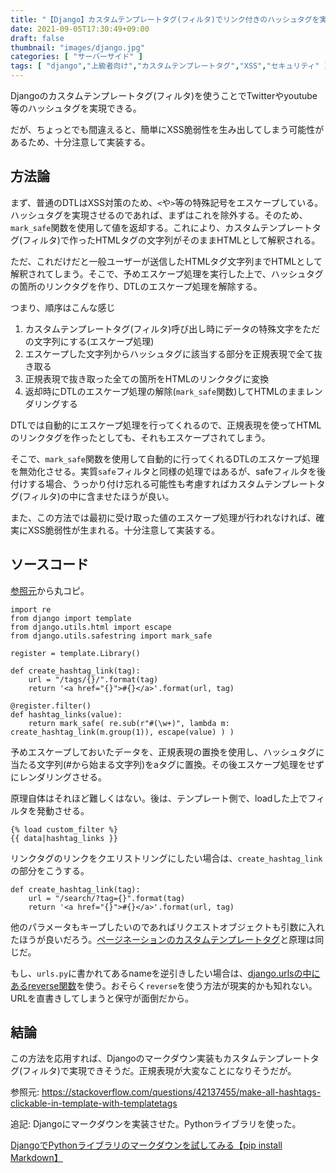 ```yaml
---
title: "【Django】カスタムテンプレートタグ(フィルタ)でリンク付きのハッシュタグを実現する。【#から始まる正規表現】"
date: 2021-09-05T17:30:49+09:00
draft: false
thumbnail: "images/django.jpg"
categories: [ "サーバーサイド" ]
tags: [ "django","上級者向け","カスタムテンプレートタグ","XSS","セキュリティ" ]
---
```


Djangoのカスタムテンプレートタグ(フィルタ)を使うことでTwitterやyoutube等のハッシュタグを実現できる。

だが、ちょっとでも間違えると、簡単にXSS脆弱性を生み出してしまう可能性があるため、十分注意して実装する。

## 方法論

まず、普通のDTLはXSS対策のため、`<`や`>`等の特殊記号をエスケープしている。ハッシュタグを実現させるのであれば、まずはこれを除外する。そのため、`mark_safe`関数を使用して値を返却する。これにより、カスタムテンプレートタグ(フィルタ)で作ったHTMLタグの文字列がそのままHTMLとして解釈される。

ただ、これだけだと一般ユーザーが送信したHTMLタグ文字列までHTMLとして解釈されてしまう。そこで、予めエスケープ処理を実行した上で、ハッシュタグの箇所のリンクタグを作り、DTLのエスケープ処理を解除する。

つまり、順序はこんな感じ

1. カスタムテンプレートタグ(フィルタ)呼び出し時にデータの特殊文字をただの文字列にする(エスケープ処理)
1. エスケープした文字列からハッシュタグに該当する部分を正規表現で全て抜き取る
1. 正規表現で抜き取った全ての箇所をHTMLのリンクタグに変換
1. 返却時にDTLのエスケープ処理の解除(`mark_safe`関数)してHTMLのままレンダリングする

DTLでは自動的にエスケープ処理を行ってくれるので、正規表現を使ってHTMLのリンクタグを作ったとしても、それもエスケープされてしまう。

そこで、`mark_safe`関数を使用して自動的に行ってくれるDTLのエスケープ処理を無効化させる。実質`safe`フィルタと同様の処理ではあるが、safeフィルタを後付けする場合、うっかり付け忘れる可能性も考慮すればカスタムテンプレートタグ(フィルタ)の中に含ませたほうが良い。

また、この方法では最初に受け取った値のエスケープ処理が行われなければ、確実にXSS脆弱性が生まれる。十分注意して実装する。

## ソースコード

[参照元](https://stackoverflow.com/questions/42137455/make-all-hashtags-clickable-in-template-with-templatetags)から丸コピ。

    import re
    from django import template
    from django.utils.html import escape
    from django.utils.safestring import mark_safe
    
    register = template.Library()
    
    def create_hashtag_link(tag):
        url = "/tags/{}/".format(tag)
        return '<a href="{}">#{}</a>'.format(url, tag)
    
    @register.filter()
    def hashtag_links(value):
        return mark_safe( re.sub(r"#(\w+)", lambda m: create_hashtag_link(m.group(1)), escape(value) ) ) 
        
予めエスケープしておいたデータを、正規表現の置換を使用し、ハッシュタグに当たる文字列(#から始まる文字列)をaタグに置換。その後エスケープ処理をせずにレンダリングさせる。

原理自体はそれほど難しくはない。後は、テンプレート側で、loadした上でフィルタを発動させる。

    {% load custom_filter %}
    {{ data|hashtag_links }}

リンクタグのリンクをクエリストリングにしたい場合は、`create_hashtag_link`の部分をこうする。

    def create_hashtag_link(tag):
        url = "/search/?tag={}".format(tag)
        return '<a href="{}">#{}</a>'.format(url, tag)

他のパラメータもキープしたいのであればリクエストオブジェクトも引数に入れたほうが良いだろう。[ページネーションのカスタムテンプレートタグ](/post/django-paginator/)と原理は同じだ。

もし、`urls.py`に書かれてあるnameを逆引きしたい場合は、[django.urlsの中にあるreverse関数](https://docs.djangoproject.com/en/3.2/ref/urlresolvers/#reverse)を使う。おそらく`reverse`を使う方法が現実的かも知れない。URLを直書きしてしまうと保守が面倒だから。

## 結論

この方法を応用すれば、Djangoのマークダウン実装もカスタムテンプレートタグ(フィルタ)で実現できそうだ。正規表現が大変なことになりそうだが。

参照元: https://stackoverflow.com/questions/42137455/make-all-hashtags-clickable-in-template-with-templatetags


追記: Djangoにマークダウンを実装させた。Pythonライブラリを使った。

[DjangoでPythonライブラリのマークダウンを試してみる【pip install Markdown】](/post/django-markdown/)





